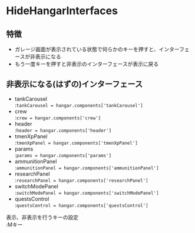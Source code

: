 # HideHangarInterfaces
## 特徴
 - ガレージ画面が表示されている状態で何らかのキーを押すと、インターフェースが非表示になる
 - もう一度キーを押すと非表示のインターフェースが表示に戻る

## 非表示になる(はずの)インターフェース
 - tankCarousel  
 :`tankCarousel = hangar.components['tankCarousel']`
 - crew  
 :`crew = hangar.components['crew']`
 - header  
 :`header = hangar.components['header']`
 - tmenXpPanel  
 :`tmenXpPanel = hangar.components['tmenXpPanel']`
 - params  
 :`params = hangar.components['params']`
 - ammunitionPanel  
 :`ammunitionPanel = hangar.components['ammunitionPanel']`
 - researchPanel  
 :`researchPanel = hangar.components['researchPanel']`
 - switchModePanel  
 :`switchModePanel = hangar.components['switchModePanel']`
 - questsControl  
 :`questsControl = hangar.components['questsControl']`
 
 表示、非表示を行うキーの設定  
 :Mキー
